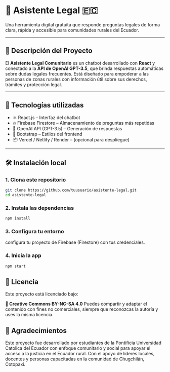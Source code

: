 # 🤖 Asistente Legal 🇪🇨

Una herramienta digital gratuita que responde preguntas legales de forma clara, rápida y accesible para comunidades rurales del Ecuador.

---

## 🚀 Descripción del Proyecto

El **Asistente Legal Comunitario** es un chatbot desarrollado con **React** y conectado a la **API de OpenAI GPT-3.5**, que brinda respuestas automáticas sobre dudas legales frecuentes. Está diseñado para empoderar a las personas de zonas rurales con información útil sobre sus derechos, trámites y protección legal.

---

## 🧠 Tecnologías utilizadas

- ⚛️ React.js – Interfaz del chatbot
- 🔥 Firebase Firestore – Almacenamiento de preguntas más repetidas
- 🤖 OpenAI API (GPT-3.5) – Generación de respuestas
- 🎨 Bootstrap – Estilos del frontend
- 📦 Vercel / Netlify / Render – (opcional para despliegue)

---

## 🛠️ Instalación local

### 1. Clona este repositorio

```bash
git clone https://github.com/tuusuario/asistente-legal.git
cd asistente-legal
```

### 2. Instala las dependencias
```bash
npm install
```

### 3. Configura tu entorno
configura tu proyecto de Firebase (Firestore) con tus credenciales.

### 4. Inicia la app
```bash
npm start
```

## 🔐 Licencia
Este proyecto está licenciado bajo:

**📝 Creative Commons BY-NC-SA 4.0**
Puedes compartir y adaptar el contenido con fines no comerciales, siempre que reconozcas la autoría y uses la misma licencia.

## 🙌 Agradecimientos
Este proyecto fue desarrollado por estudiantes de la Pontificia Universidad Catolica del Ecuador con enfoque comunitario y social para apoyar el acceso a la justicia en el Ecuador rural.
Con el apoyo de líderes locales, docentes y personas capacitadas en la comunidad de Chugchilán, Cotopaxi.





